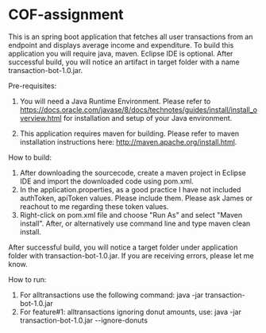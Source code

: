 # COF-assignment

This is an spring boot application that fetches all user transactions from an endpoint and displays average income and expenditure.  To build this application you will require java, maven.  Eclipse IDE is optional.  After successful build, you will notice an artifact in target folder with a name transaction-bot-1.0.jar.

Pre-requisites:
1.  You will need a Java Runtime Environment. Please refer to https://docs.oracle.com/javase/8/docs/technotes/guides/install/install_overview.html for installation and setup of your Java environment.

2.  This application requires maven for building.  Please refer to maven installation instructions here:
http://maven.apache.org/install.html.  

How to build:

1.  After downloading the sourcecode, create a maven project in Eclipse IDE and import the downloaded code using pom.xml.  
2.  In the application.properties, as a good practice I have not included authToken, apiToken values.  Please include them.
    Please ask James or reachout to me regarding these token values.
3.  Right-click on pom.xml file and choose "Run As" and select "Maven install".  After,
    or alternatively use command line and type maven clean install.

After successful build, you will notice a target folder under application folder with transaction-bot-1.0.jar.  If you are receiving errors, please let me know.

How to run:
1.  For alltransactions use the following command:  java -jar transaction-bot-1.0.jar
2.  For feature#1:  alltransactions ignoring donut amounts, use: java -jar transaction-bot-1.0.jar --ignore-donuts
